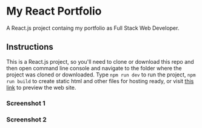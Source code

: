 # My React Portfolio
A React.js project containg my portfolio as Full Stack Web Developer.

## Instructions
This is a React.js project, so you'll need to clone or download this repo and then open command line console and navigate to the folder where the project was cloned or downloaded. Type `npm run dev` to run the project, `npm run build` to create static html and other files for hosting ready, or visit [this link](http://joekrstevskigj.github.io/My-React-Portfolio) to preview the web site.

### Screenshot 1 ###

### Screenshot 2 ###


